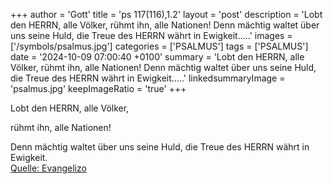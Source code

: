 +++
author = 'Gott'
title = 'ps 117(116),1.2'
layout = 'post'
description = 'Lobt den HERRN, alle Völker,  rühmt ihn, alle Nationen!  Denn mächtig waltet über uns seine Huld,  die Treue des HERRN währt in Ewigkeit.....'
images = ['/symbols/psalmus.jpg']
categories = ['PSALMUS']
tags = ['PSALMUS']
date = '2024-10-09 07:00:40 +0100'
summary = 'Lobt den HERRN, alle Völker,  rühmt ihn, alle Nationen!  Denn mächtig waltet über uns seine Huld,  die Treue des HERRN währt in Ewigkeit.....'
linkedsummaryImage = 'psalmus.jpg'
keepImageRatio = 'true'
+++
<!--more-->Lobt den HERRN, alle Völker, 
rühmt ihn, alle Nationen!

Denn mächtig waltet über uns seine Huld, 
die Treue des HERRN währt in Ewigkeit.<br> [Quelle: Evangelizo](https://evangeliumtagfuertag.org/DE/gospel)